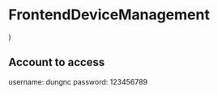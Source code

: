 # FrontendDeviceManagement

[](https://dungnguyen69.github.io/Frontend-DeviceManagement/home
))
## Account to access

username: dungnc
password: 123456789
